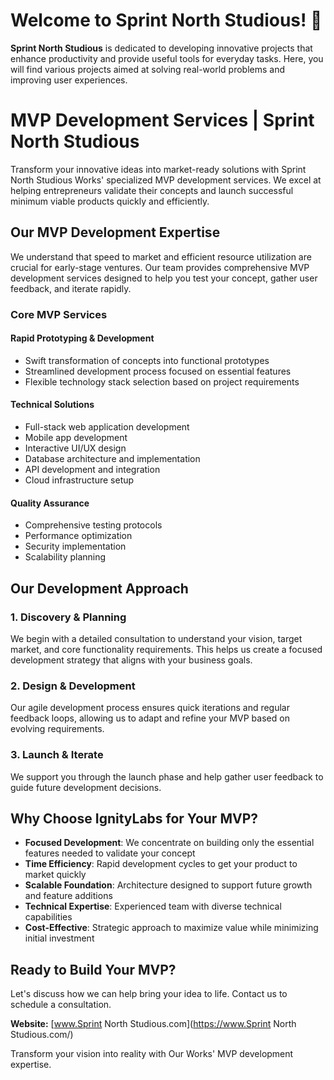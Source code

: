 # Welcome to **Sprint North Studious**! 👋

**Sprint North Studious** is dedicated to developing innovative projects that enhance productivity and provide useful tools for everyday tasks. Here, you will find various projects aimed at solving real-world problems and improving user experiences.

# MVP Development Services | Sprint North Studious

Transform your innovative ideas into market-ready solutions with Sprint North Studious Works' specialized MVP development services. We excel at helping entrepreneurs validate their concepts and launch successful minimum viable products quickly and efficiently.

## Our MVP Development Expertise

We understand that speed to market and efficient resource utilization are crucial for early-stage ventures. Our team provides comprehensive MVP development services designed to help you test your concept, gather user feedback, and iterate rapidly.

### Core MVP Services

#### Rapid Prototyping & Development
- Swift transformation of concepts into functional prototypes
- Streamlined development process focused on essential features
- Flexible technology stack selection based on project requirements

#### Technical Solutions
- Full-stack web application development
- Mobile app development
- Interactive UI/UX design
- Database architecture and implementation
- API development and integration
- Cloud infrastructure setup

#### Quality Assurance
- Comprehensive testing protocols
- Performance optimization
- Security implementation
- Scalability planning

## Our Development Approach

### 1. Discovery & Planning
We begin with a detailed consultation to understand your vision, target market, and core functionality requirements. This helps us create a focused development strategy that aligns with your business goals.

### 2. Design & Development
Our agile development process ensures quick iterations and regular feedback loops, allowing us to adapt and refine your MVP based on evolving requirements.

### 3. Launch & Iterate
We support you through the launch phase and help gather user feedback to guide future development decisions.

## Why Choose IgnityLabs for Your MVP?

- **Focused Development**: We concentrate on building only the essential features needed to validate your concept
- **Time Efficiency**: Rapid development cycles to get your product to market quickly
- **Scalable Foundation**: Architecture designed to support future growth and feature additions
- **Technical Expertise**: Experienced team with diverse technical capabilities
- **Cost-Effective**: Strategic approach to maximize value while minimizing initial investment

## Ready to Build Your MVP?

Let's discuss how we can help bring your idea to life. Contact us to schedule a consultation.
 
**Website:** [www.Sprint North Studious.com](https://www.Sprint North Studious.com/)

Transform your vision into reality with Our Works' MVP development expertise.

